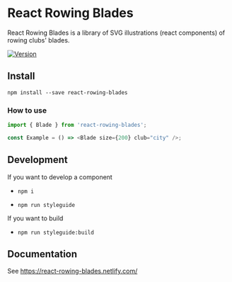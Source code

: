 # React Rowing Blades

React Rowing Blades is a library of SVG illustrations (react components) of rowing clubs' blades.

[![Version](https://img.shields.io/npm/v/react-rowing-blades.svg?style=flat-square)](https://www.npmjs.com/package/react-rowing-blades)

## Install

`npm install --save react-rowing-blades`

### How to use

```javascript
import { Blade } from 'react-rowing-blades';

const Example = () => <Blade size={200} club="city" />;
```

## Development

If you want to develop a component

- `npm i`

- `npm run styleguide`

If you want to build

- `npm run styleguide:build`

## Documentation

See https://react-rowing-blades.netlify.com/

